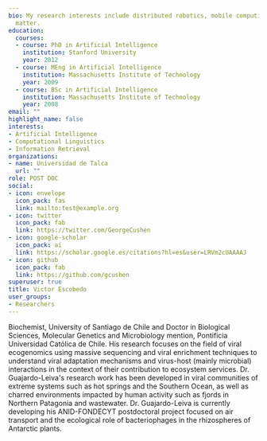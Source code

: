 ```yaml
---
bio: My research interests include distributed robotics, mobile computing and programmable
  matter.
education:
  courses:
  - course: PhD in Artificial Intelligence
    institution: Stanford University
    year: 2012
  - course: MEng in Artificial Intelligence
    institution: Massachusetts Institute of Technology
    year: 2009
  - course: BSc in Artificial Intelligence
    institution: Massachusetts Institute of Technology
    year: 2008
email: ""
highlight_name: false
interests:
- Artificial Intelligence
- Computational Linguistics
- Information Retrieval
organizations:
- name: Universidad de Talca
  url: ""
role: POST DOC
social:
- icon: envelope
  icon_pack: fas
  link: mailto:test@example.org
- icon: twitter
  icon_pack: fab
  link: https://twitter.com/GeorgeCushen
- icon: google-scholar
  icon_pack: ai
  link: https://scholar.google.es/citations?hl=es&user=LRVm2cUAAAAJ
- icon: github
  icon_pack: fab
  link: https://github.com/gcushen
superuser: true
title: Victor Escobedo
user_groups:
- Researchers
---
```


Biochemist, University of Santiago de Chile and Doctor in Biological Sciences, Molecular Genetics and Microbiology mention, Pontificia Universidad Católica de Chile. His research focuses on the field of viral ecogenomics using massive sequencing and viral enrichment techniques to understand viral adaptation mechanisms and virus-host (mainly microbial) interactions in the context of their contribution to ecosystem services.
Dr. Guajardo-Leiva's research work has been developed in viral communities of extreme systems such as hot springs and the Southern Ocean, as well as charred environments impacted by human activity such as fjords in Northern Patagonia and wastewater.
Dr. Guajardo-Leiva is currently developing his ANID-FONDECYT postdoctoral project focused on air transport and the ecological role of bacteriophages in the rhizospheres of Antarctic plants.